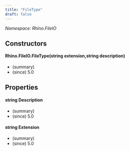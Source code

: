 ```yaml
---
title: "FileType"
draft: false
---
```


*Namespace: Rhino.FileIO*
## Constructors
#### Rhino.FileIO.FileType(string extension,string description)
- (summary) 
- (since) 5.0
## Properties
#### string Description
- (summary) 
- (since) 5.0
#### string Extension
- (summary) 
- (since) 5.0

